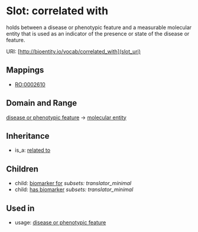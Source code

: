 # Slot: correlated with


holds between a disease or phenotypic feature and a measurable molecular entity that is used as an indicator of the presence or state of the disease or feature.

URI: [http://bioentity.io/vocab/correlated_with](slot_uri)
## Mappings

 * [RO:0002610](http://purl.obolibrary.org/obo/RO_0002610)
## Domain and Range

[disease or phenotypic feature](DiseaseOrPhenotypicFeature.md) -> [molecular entity](MolecularEntity.md)
## Inheritance

 *  is_a: [related to](related_to.md)
## Children

 *  child: [biomarker for](biomarker_for.md) *subsets: translator_minimal*
 *  child: [has biomarker](has_biomarker.md) *subsets: translator_minimal*
## Used in

 *  usage: [disease or phenotypic feature](DiseaseOrPhenotypicFeature.md)
